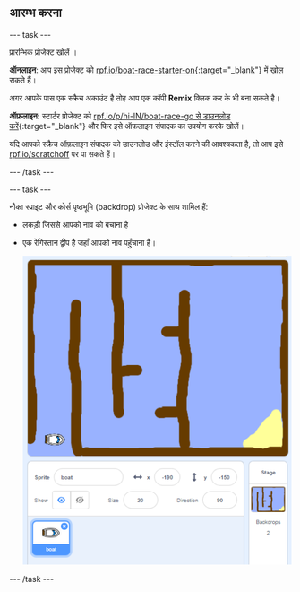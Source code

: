 ## आरम्भ करना

--- task ---

प्रारम्भिक प्रोजेक्ट खोलें ।

**ऑनलाइन**: आप इस प्रोजेक्ट को [rpf.io/boat-race-starter-on](http://rpf.io/boat-race-starter-on){:target="_blank"} में खोल सकते हैं।

अगर आपके पास एक स्क्रैच अकाउंट है तोह आप एक कॉपी **Remix** क्लिक कर के भी बना सकते है।

**ऑफ़लाइन:** स्टार्टर प्रोजेक्ट को [rpf.io/p/hi-IN/boat-race-go से डाउनलोड करें](http://rpf.io/p/hi-IN/boat-race-go){:target="_blank"} और फिर इसे ऑफ़लाइन संपादक का उपयोग करके खोलें।

यदि आपको स्क्रैच ऑफ़लाइन संपादक को डाउनलोड और इंस्टॉल करने की आवश्यकता है, तो आप इसे [rpf.io/scratchoff](http://rpf.io/scratchoff) पर पा सकते हैं।

--- /task ---

--- task ---

नौका स्प्राइट और कोर्स पृष्ठभूमि (backdrop) प्रोजेक्ट के साथ शामिल हैं:

- लकड़ी जिससे आपको नाव को बचाना है
- एक रेगिस्तान द्वीप है जहाँ आपको नाव पहुँचाना है।
    
    ![screenshot](images/boat-starter.png)

--- /task ---